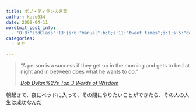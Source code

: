 ```yaml
---
title: ボブ・ディランの言葉
author: kazu634
date: 2009-04-11
wordtwit_post_info:
  - 'O:8:"stdClass":13:{s:6:"manual";b:0;s:11:"tweet_times";i:1;s:5:"delay";i:0;s:7:"enabled";i:1;s:10:"separation";s:2:"60";s:7:"version";s:3:"3.7";s:14:"tweet_template";b:0;s:6:"status";i:2;s:6:"result";a:0:{}s:13:"tweet_counter";i:2;s:13:"tweet_log_ids";a:1:{i:0;i:4551;}s:9:"hash_tags";a:0:{}s:8:"accounts";a:1:{i:0;s:7:"kazu634";}}'
categories:
  - メモ

---
```

<div class="section">
<blockquote title="Bob Dylan%27s Top 3 Words of Wisdom" cite="http://www.positivityblog.com/index.php/2009/04/03/bob-dylan/">
<p>
      &#8220;A person is a success if they get up in the morning and gets to bed at night and in between does what he wants to do.&#8221;
</p>
    
<p>
<cite><a href="http://www.positivityblog.com/index.php/2009/04/03/bob-dylan/" onclick="__gaTracker('send', 'event', 'outbound-article', 'http://www.positivityblog.com/index.php/2009/04/03/bob-dylan/', 'Bob Dylan%27s Top 3 Words of Wisdom');" target="_blank">Bob Dylan%27s Top 3 Words of Wisdom</a></cite>
</p>
</blockquote>
  
<p>
    朝起きて、夜にベッドに入って、その間にやりたいことができたら、その人の人生は成功なんだ
</p>
</div>
